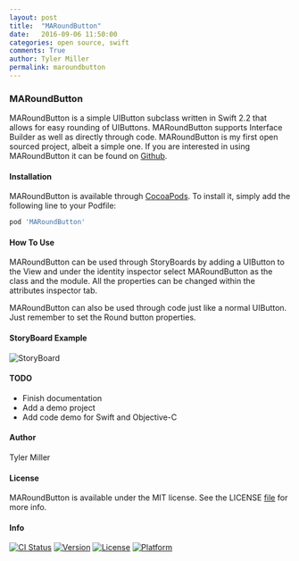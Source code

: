 ```yaml
---
layout: post
title:  "MARoundButton"
date:   2016-09-06 11:50:00
categories: open source, swift
comments: True
author: Tyler Miller
permalink: maroundbutton
---
```

### MARoundButton 
MARoundButton is a simple UIButton subclass written in Swift 2.2 that allows for easy rounding of UIButtons. MARoundButton supports Interface Builder as well as directly through code. MARoundButton is my first open sourced project, albeit a simple one. If you are interested in using MARoundButton it can be found on [Github](https://github.com/MillerApps/MARoundButton). 

#### Installation

MARoundButton is available through [CocoaPods](http://cocoapods.org). To install
it, simply add the following line to your Podfile:

```ruby
pod 'MARoundButton'
```

#### How To Use

MARoundButton can be used through StoryBoards by adding a UIButton to the View and under the identity inspector select MARoundButton as the class and the module. All the properties can be changed within the attributes inspector tab. 

MARoundButton can also be used through code just like a normal UIButton. Just remember to set the Round button properties. 

#### StoryBoard Example

![StoryBoard](http://g.recordit.co/wiUK3mqQ1Z.gif)

#### TODO
* Finish documentation
* Add a demo project
* Add code demo for Swift and Objective-C
	 
#### Author

Tyler Miller

#### License

MARoundButton is available under the MIT license. See the LICENSE [file](https://github.com/MillerApps/MARoundButton/blob/master/LICENSE) for more info.

#### Info 
[![CI Status](http://img.shields.io/travis/MillerApps/MARoundButton.svg?style=flat)](https://travis-ci.org/Miller47/MARoundButton)
[![Version](https://img.shields.io/cocoapods/v/MARoundButton.svg?style=flat)](http://cocoapods.org/pods/MARoundButton)
[![License](https://img.shields.io/cocoapods/l/MARoundButton.svg?style=flat)](http://cocoapods.org/pods/MARoundButton)
[![Platform](https://img.shields.io/cocoapods/p/MARoundButton.svg?style=flat)](http://cocoapods.org/pods/MARoundButton)



